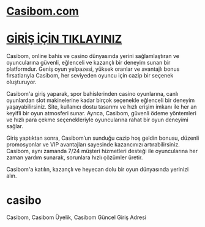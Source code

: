 #  <a href="https://www918casibom.com">Casibom.com</a>

#  <a href="https://www918casibom.com">GİRİŞ İÇİN TIKLAYINIZ</a>

Casibom, online bahis ve casino dünyasında yerini sağlamlaştıran ve oyuncularına güvenli, eğlenceli ve kazançlı bir deneyim sunan bir platformdur. Geniş oyun yelpazesi, yüksek oranlar ve avantajlı bonus fırsatlarıyla Casibom, her seviyeden oyuncu için cazip bir seçenek oluşturuyor.

Casibom'a giriş yaparak, spor bahislerinden casino oyunlarına, canlı oyunlardan slot makinelerine kadar birçok seçenekle eğlenceli bir deneyim yaşayabilirsiniz. Site, kullanıcı dostu tasarımı ve hızlı erişim imkanı ile her an keyifli bir oyun atmosferi sunar. Ayrıca, Casibom, güvenli ödeme yöntemleri ve hızlı para çekme seçenekleriyle oyuncularına rahat bir oyun deneyimi sağlar.

Giriş yaptıktan sonra, Casibom’un sunduğu cazip hoş geldin bonusu, düzenli promosyonlar ve VIP avantajları sayesinde kazancınızı artırabilirsiniz. Casibom, aynı zamanda 7/24 müşteri hizmetleri desteği ile oyuncularına her zaman yardım sunarak, sorunlara hızlı çözümler üretir.

Casibom'a katılın, kazançlı ve heyecan dolu bir oyun dünyasında yerinizi alın.
# casibo
Casibom, Casibom Üyelik, Casibom Güncel Giriş Adresi
